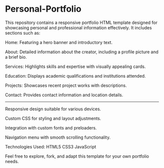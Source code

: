 # Personal-Portfolio

This repository contains a responsive portfolio HTML template designed for showcasing personal and professional information effectively. It includes sections such as:

Home: Featuring a hero banner and introductory text.

About: Detailed information about the creator, including a profile picture and a brief bio.

Services: Highlights skills and expertise with visually appealing cards.

Education: Displays academic qualifications and institutions attended.

Projects: Showcases recent project works with descriptions.

Contact: Provides contact information and location details.

------------------------------------------------------------------
Responsive design suitable for various devices.

Custom CSS for styling and layout adjustments.

Integration with custom fonts and preloaders.

Navigation menu with smooth scrolling functionality.

Technologies Used:
HTML5
CSS3
JavaScript

Feel free to explore, fork, and adapt this template for your own portfolio needs.
 
